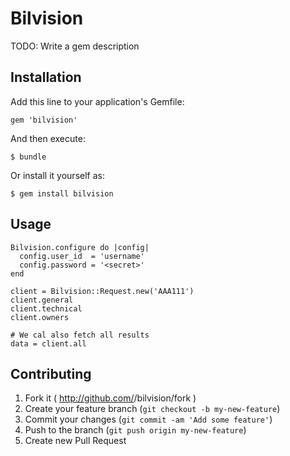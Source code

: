 # Bilvision

TODO: Write a gem description

## Installation

Add this line to your application's Gemfile:

    gem 'bilvision'

And then execute:

    $ bundle

Or install it yourself as:

    $ gem install bilvision

## Usage

    Bilvision.configure do |config|
      config.user_id  = 'username'
      config.password = '<secret>'
    end

    client = Bilvision::Request.new('AAA111')
    client.general
    client.technical
    client.owners

    # We cal also fetch all results
    data = client.all

## Contributing

1. Fork it ( http://github.com/<my-github-username>/bilvision/fork )
2. Create your feature branch (`git checkout -b my-new-feature`)
3. Commit your changes (`git commit -am 'Add some feature'`)
4. Push to the branch (`git push origin my-new-feature`)
5. Create new Pull Request
